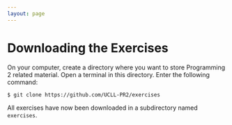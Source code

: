 ```yaml
---
layout: page
---
```


# Downloading the Exercises

On your computer, create a directory where you want to store Programming 2 related material.
Open a terminal in this directory.
Enter the following command:

```bash
$ git clone https://github.com/UCLL-PR2/exercises
```

All exercises have now been downloaded in a subdirectory named `exercises`.
